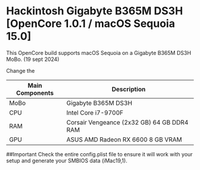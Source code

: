# Hackintosh Gigabyte B365M DS3H [OpenCore 1.0.1 / macOS Sequoia 15.0]
This OpenCore build supports macOS Sequoia on a Gigabyte B365M DS3H MoBo.
(19 sept 2024)

Change the 

| Main Components | Description |
| ----------- | ----------- |
| MoBo | Gigabyte B365M DS3H |
| CPU | Intel Core i7-9700F |
| RAM | Corsair Vengeance (2x32 GB) 64 GB DDR4 RAM |
| GPU | ASUS AMD Radeon RX 6600 8 GB VRAM |

##Important
Check the entire config.plist file to ensure it will work with your setup and generate your SMBIOS data (iMac19,1).
